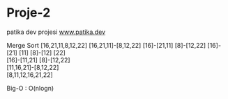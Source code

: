 # Proje-2
patika dev projesi
www.patika.dev

Merge Sort
[16,21,11,8,12,22]
[16,21,11]-[8,12,22]
[16]-[21,11]    [8]-[12,22]
[16]-[21]   [11]   [8]-[12] [22]     
[16]-[11,21]     [8]-[12,22]      
[11,16,21]-[8,12,22]           
[8,11,12,16,21,22]

Big-O : O(nlogn)
